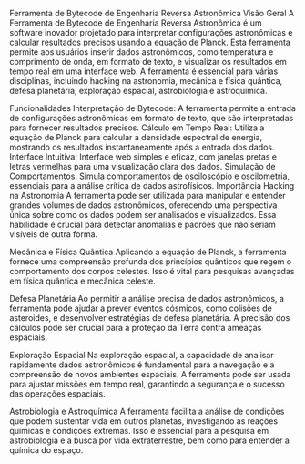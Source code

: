 Ferramenta de Bytecode de Engenharia Reversa Astronômica
Visão Geral
A Ferramenta de Bytecode de Engenharia Reversa Astronômica é um software inovador projetado para interpretar configurações astronômicas e calcular resultados precisos usando a equação de Planck. Esta ferramenta permite aos usuários inserir dados astronômicos, como temperatura e comprimento de onda, em formato de texto, e visualizar os resultados em tempo real em uma interface web. A ferramenta é essencial para várias disciplinas, incluindo hacking na astronomia, mecânica e física quântica, defesa planetária, exploração espacial, astrobiologia e astroquímica.

Funcionalidades
Interpretação de Bytecode: A ferramenta permite a entrada de configurações astronômicas em formato de texto, que são interpretadas para fornecer resultados precisos.
Cálculo em Tempo Real: Utiliza a equação de Planck para calcular a densidade espectral de energia, mostrando os resultados instantaneamente após a entrada dos dados.
Interface Intuitiva: Interface web simples e eficaz, com janelas pretas e letras vermelhas para uma visualização clara dos dados.
Simulação de Comportamentos: Simula comportamentos de osciloscópio e oscilometria, essenciais para a análise crítica de dados astrofísicos.
Importância
Hacking na Astronomia
A ferramenta pode ser utilizada para manipular e entender grandes volumes de dados astronômicos, oferecendo uma perspectiva única sobre como os dados podem ser analisados e visualizados. Essa habilidade é crucial para detectar anomalias e padrões que não seriam visíveis de outra forma.

Mecânica e Física Quântica
Aplicando a equação de Planck, a ferramenta fornece uma compreensão profunda dos princípios quânticos que regem o comportamento dos corpos celestes. Isso é vital para pesquisas avançadas em física quântica e mecânica celeste.

Defesa Planetária
Ao permitir a análise precisa de dados astronômicos, a ferramenta pode ajudar a prever eventos cósmicos, como colisões de asteroides, e desenvolver estratégias de defesa planetária. A precisão dos cálculos pode ser crucial para a proteção da Terra contra ameaças espaciais.

Exploração Espacial
Na exploração espacial, a capacidade de analisar rapidamente dados astronômicos é fundamental para a navegação e a compreensão de novos ambientes espaciais. A ferramenta pode ser usada para ajustar missões em tempo real, garantindo a segurança e o sucesso das operações espaciais.

Astrobiologia e Astroquímica
A ferramenta facilita a análise de condições que podem sustentar vida em outros planetas, investigando as reações químicas e condições extremas. Isso é essencial para a pesquisa em astrobiologia e a busca por vida extraterrestre, bem como para entender a química do espaço.
